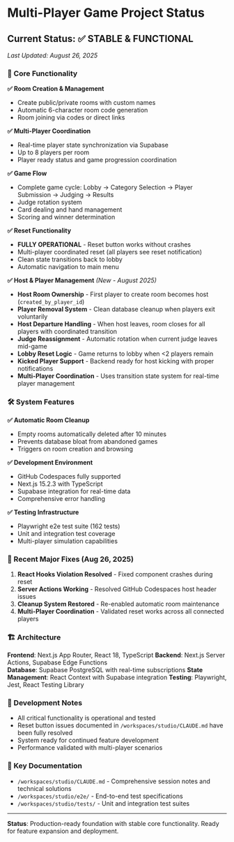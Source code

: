 # Multi-Player Game Project Status

## Current Status: ✅ STABLE & FUNCTIONAL

*Last Updated: August 26, 2025*

### 🎯 Core Functionality

**✅ Room Creation & Management**
- Create public/private rooms with custom names
- Automatic 6-character room code generation
- Room joining via codes or direct links

**✅ Multi-Player Coordination**  
- Real-time player state synchronization via Supabase
- Up to 8 players per room
- Player ready status and game progression coordination

**✅ Game Flow**
- Complete game cycle: Lobby → Category Selection → Player Submission → Judging → Results
- Judge rotation system
- Card dealing and hand management
- Scoring and winner determination

**✅ Reset Functionality**
- **FULLY OPERATIONAL** - Reset button works without crashes
- Multi-player coordinated reset (all players see reset notification)
- Clean state transitions back to lobby
- Automatic navigation to main menu

**✅ Host & Player Management** *(New - August 2025)*
- **Host Room Ownership** - First player to create room becomes host (`created_by_player_id`)
- **Player Removal System** - Clean database cleanup when players exit voluntarily
- **Host Departure Handling** - When host leaves, room closes for all players with coordinated transition
- **Judge Reassignment** - Automatic rotation when current judge leaves mid-game
- **Lobby Reset Logic** - Game returns to lobby when <2 players remain
- **Kicked Player Support** - Backend ready for host kicking with proper notifications
- **Multi-Player Coordination** - Uses transition state system for real-time player management

### 🛠️ System Features

**✅ Automatic Room Cleanup**
- Empty rooms automatically deleted after 10 minutes
- Prevents database bloat from abandoned games
- Triggers on room creation and browsing

**✅ Development Environment**
- GitHub Codespaces fully supported
- Next.js 15.2.3 with TypeScript
- Supabase integration for real-time data
- Comprehensive error handling

**✅ Testing Infrastructure**
- Playwright e2e test suite (162 tests)
- Unit and integration test coverage
- Multi-player simulation capabilities

### 🚀 Recent Major Fixes (Aug 26, 2025)

1. **React Hooks Violation Resolved** - Fixed component crashes during reset
2. **Server Actions Working** - Resolved GitHub Codespaces host header issues  
3. **Cleanup System Restored** - Re-enabled automatic room maintenance
4. **Multi-Player Coordination** - Validated reset works across all connected players

### 🏗️ Architecture

**Frontend**: Next.js App Router, React 18, TypeScript
**Backend**: Next.js Server Actions, Supabase Edge Functions  
**Database**: Supabase PostgreSQL with real-time subscriptions
**State Management**: React Context with Supabase integration
**Testing**: Playwright, Jest, React Testing Library

### 📝 Development Notes

- All critical functionality is operational and tested
- Reset button issues documented in `/workspaces/studio/CLAUDE.md` have been fully resolved
- System ready for continued feature development
- Performance validated with multi-player scenarios

### 🔗 Key Documentation

- `/workspaces/studio/CLAUDE.md` - Comprehensive session notes and technical solutions
- `/workspaces/studio/e2e/` - End-to-end test specifications  
- `/workspaces/studio/tests/` - Unit and integration test suites

---

**Status**: Production-ready foundation with stable core functionality. Ready for feature expansion and deployment.